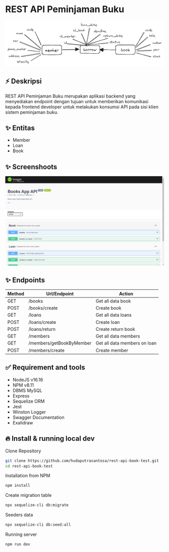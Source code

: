 # REST API Peminjaman Buku
![Logo](https://raw.githubusercontent.com/hudaputrasantosa/rest-api-book-test/master/assets/erd_book.png)

## ⚡ Deskripsi
REST API Peminjaman Buku merupakan aplikasi backend yang menyediakan endpoint dengan tujuan untuk memberikan komunikasi kepada frontend developer untuk melakukan konsumsi API pada sisi klien sistem peminjaman buku.

## ✨ Entitas 
- Member
- Loan
- Book

## ✨ Screenshoots
![Logo](https://raw.githubusercontent.com/hudaputrasantosa/rest-api-book-test/master/assets/docs_api.png)

## ✨ Endpoints
| Method   | Url/Endpoint   | Action   |
| ------------- | ------------- | -------- |
| GET      | /books       | Get all data book |
| POST      | /books/create | Create book |
| GET      | /loans       | Get all data loans  |
| POST      | /loans/create      | Create loan |
| POST      | /loans/return     | Create return book  |
| GET      | /members       | Get all data members  |
| GET      | /members/getBookByMember      | Get all data members on loan |
| POST      | /members/create     | Create member  |


## ✅ Requirement and tools
 - NodeJS v16.16
 - NPM v8.11
 - DBMS MySQL
 - Express
 - Sequelize ORM
 - Jest
 - Winston Logger
 - Swagger Documentation
 - Exalidraw

## 🔥 Install & running local dev
Clone Repository

```bash
git clone https://github.com/hudaputrasantosa/rest-api-book-test.git
cd rest-api-book-test
```
Installation from NPM
```bash
npm install
```
Create migration table
```bash
npx sequelize-cli db:migrate
```
Seeders data
```bash
npx sequelize-cli db:seed:all
```
Running server
```bash
npm run dev
```


